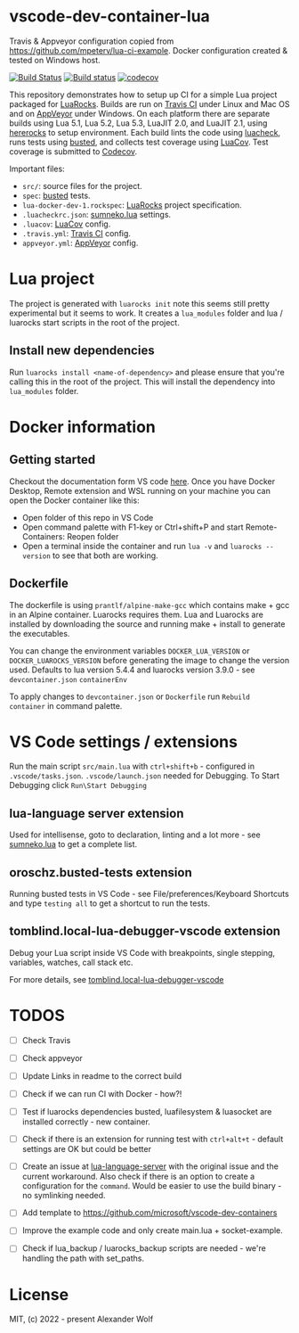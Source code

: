 # vscode-dev-container-lua

Travis & Appveyor configuration copied from https://github.com/mpeterv/lua-ci-example. Docker configuration created & tested on Windows host.

[![Build Status](https://travis-ci.org/mpeterv/lua-ci-example.svg?branch=master)](https://travis-ci.org/mpeterv/lua-ci-example)
[![Build status](https://ci.appveyor.com/api/projects/status/1a3rgqpa7jv3f8tp/branch/master?svg=true)](https://ci.appveyor.com/project/mpeterv/lua-ci-example/branch/master)
[![codecov](https://codecov.io/gh/mpeterv/lua-ci-example/branch/master/graph/badge.svg)](https://codecov.io/gh/mpeterv/lua-ci-example)

This repository demonstrates how to setup up CI for a simple Lua project packaged for [LuaRocks](https://luarocks.org/). Builds are run on [Travis CI](https://travis-ci.org/) under Linux and Mac OS and on [AppVeyor](https://www.appveyor.com/) under Windows. On each platform there are separate builds using Lua 5.1, Lua 5.2, Lua 5.3, LuaJIT 2.0, and LuaJIT 2.1, using [hererocks](https://github.com/mpeterv/hererocks) to setup environment. Each build lints the code using [luacheck](https://github.com/mpeterv/luacheck), runs tests using [busted](https://olivinelabs.com/busted/), and collects test coverage using [LuaCov](https://keplerproject.github.io/luacov/). Test coverage is submitted to [Codecov](https://codecov.io).

Important files:

* `src/`: source files for the project.
* `spec`: [busted](https://olivinelabs.com/busted/) tests.
* `lua-docker-dev-1.rockspec`: [LuaRocks](https://luarocks.org/) project specification.
* `.luacheckrc.json`: [sumneko.lua](https://github.com/sumneko/lua-language-server/wiki/Setting) settings.
* `.luacov`: [LuaCov](https://keplerproject.github.io/luacov/) config.
* `.travis.yml`: [Travis CI](https://app.travis-ci.com/) config.
* `appveyor.yml`: [AppVeyor](https://www.appveyor.com/) config.

# Lua project
The project is generated with `luarocks init` note this seems still pretty experimental but it seems to work.
It creates a `lua_modules` folder and lua / luarocks start scripts in the root of the project.

## Install new dependencies
Run `luarocks install <name-of-dependency>` and please ensure that you're calling this in the root of the project. This will install the dependency into `lua_modules` folder.

# Docker information
## Getting started
Checkout the documentation form VS code [here](https://code.visualstudio.com/docs/remote/remote-overview).
Once you have Docker Desktop, Remote extension and WSL running on your machine you can open the Docker container like this:
- Open folder of this repo in VS Code
- Open command palette with F1-key or Ctrl+shift+P and start Remote-Containers: Reopen folder
- Open a terminal inside the container and run `lua -v` and `luarocks --version` to see that both are working.

## Dockerfile
The dockerfile is using `prantlf/alpine-make-gcc` which contains make + gcc in an Alpine container. Luarocks requires them.
Lua and Luarocks are installed by downloading the source and running make + install to generate the executables.

You can change the environment variables `DOCKER_LUA_VERSION` or `DOCKER_LUAROCKS_VERSION` before generating the image to change the version used. Defaults to lua version 5.4.4 and luarocks version 3.9.0 - see `devcontainer.json` `containerEnv`

To apply changes to `devcontainer.json` or `Dockerfile` run `Rebuild container` in command palette.

# VS Code settings / extensions
Run the main script `src/main.lua` with `ctrl+shift+b` - configured in `.vscode/tasks.json`.
`.vscode/launch.json` needed for Debugging. To Start Debugging click `Run\Start Debugging`

## lua-language server extension
Used for intellisense, goto to declaration, linting and a lot more - see [sumneko.lua](https://marketplace.visualstudio.com/items?itemName=sumneko.lua) to get a complete list.

## oroschz.busted-tests extension
Running busted tests in VS Code - see File/preferences/Keyboard Shortcuts and type `testing all` to get a shortcut to run the tests.

## tomblind.local-lua-debugger-vscode extension
Debug your Lua script inside VS Code with breakpoints, single stepping, variables, watches, call stack etc.

For more details, see [tomblind.local-lua-debugger-vscode](https://marketplace.visualstudio.com/items?itemName=tomblind.local-lua-debugger-vscode)

# TODOS

- [ ] Check Travis
- [ ] Check appveyor
- [ ] Update Links in readme to the correct build
- [ ] Check if we can run CI with Docker - how?!
- [ ] Test if luarocks dependencies busted, luafilesystem & luasocket are installed correctly - new container.
- [ ] Check if there is an extension for running test with `ctrl+alt+t` - default settings are OK but could be better
- [ ] Create an issue at [lua-language-server](https://github.com/sumneko/lua-language-server/issues) with the original issue and the current workaround. Also check if there is an option to create a configuration for the `command`. Would be easier to use the build binary - no symlinking needed.
- [ ] Add template to https://github.com/microsoft/vscode-dev-containers
- [ ] Improve the example code and only create main.lua + socket-example.
- [ ] Check if lua_backup / luarocks_backup scripts are needed - we're handling the path with set_paths.


# License
MIT, (c) 2022 - present Alexander Wolf